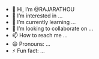 - 👋 Hi, I’m @RAJARATHOU
- 👀 I’m interested in ...
- 🌱 I’m currently learning ...
- 💞️ I’m looking to collaborate on ...
- 📫 How to reach me ...
- 😄 Pronouns: ...
- ⚡ Fun fact: ...

<!---
RAJARATHOU/RAJARATHOU is a ✨ special ✨ repository because its `README.md` (this file) appears on your GitHub profile.
You can click the Preview link to take a look at your changes.
--->
